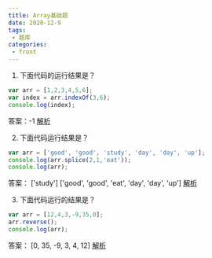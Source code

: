 ```yaml
---
title: Array基础题
date: 2020-12-9
tags:
 - 题库
categories:
 - front
---
```


1. 下面代码的运行结果是？

```javascript
var arr = [1,2,3,4,5,6];
var index = arr.indexOf(3,6);
console.log(index);
```

答案：-1	[解析](../../../frontend/javascript/notes/builtInObjects/Array.html#十二、indexof)

2. 下面代码运行结果是？

```javascript
var arr = ['good', 'good', 'study', 'day', 'day', 'up'];
console.log(arr.splice(2,1,'eat'));
console.log(arr);
```

答案： ['study']  ['good', 'good', 'eat', 'day', 'day', 'up']	[解析](../../../frontend/javascript/notes/builtInObjects/Array.html#十一、splice)

3. 下面代码运行的结果是？

```javascript
var arr = [12,4,3,-9,35,0];
arr.reverse();
console.log(arr);
```

答案： [0, 35, -9, 3, 4, 12]	[解析](../../../frontend/javascript/notes/builtInObjects/Array.html#七、数组的重排序方法)